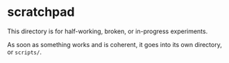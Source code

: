 # scratchpad

This directory is for half-working, broken, or in-progress experiments.

As soon as something works and is coherent, it goes into its own directory, or `scripts/`.
